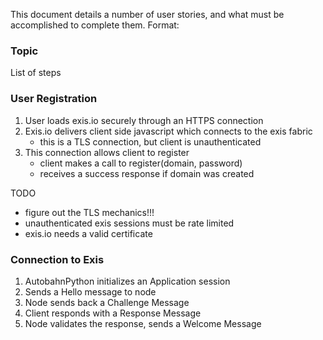 This document details a number of user stories, and what must be accomplished to complete them.
Format:
### Topic
List of steps

 


### User Registration
1. User loads exis.io securely through an HTTPS connection
2. Exis.io delivers client side javascript which connects to the exis fabric
    - this is a TLS connection, but client is unauthenticated
3. This connection allows client to register
     - client makes a call to register(domain, password)
     - receives a success response if domain was created
    
TODO 
- figure out the TLS mechanics!!!
- unauthenticated exis sessions must be rate limited
- exis.io needs a valid certificate

### Connection to Exis
1. AutobahnPython initializes an Application session
2. Sends a Hello message to node
3. Node sends back a Challenge Message
4. Client responds with a Response Message
5. Node validates the response, sends a Welcome Message

